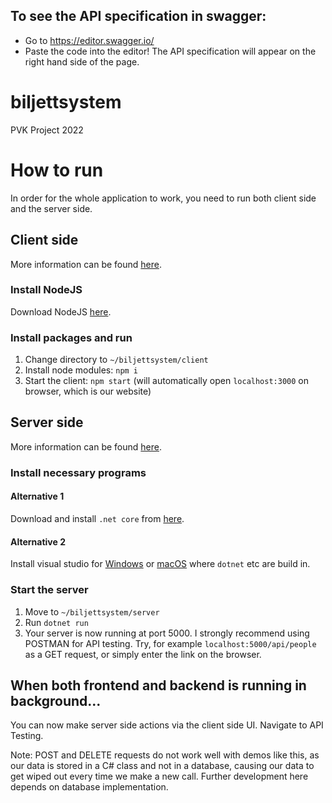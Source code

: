 ## To see the API specification in swagger:
- Go to https://editor.swagger.io/
- Paste the code into the editor! The API specification will appear on the right hand side of the page.


# biljettsystem
PVK Project 2022

# How to run
In order for the whole application to work, you need to run both client side and the server side.

## Client side
More information can be found [here](/client/README.md).

### Install NodeJS
Download NodeJS [here](https://nodejs.org/en/).

### Install packages and run
1. Change directory to `~/biljettsystem/client`
1. Install node modules: `npm i`
1. Start the client: `npm start` (will automatically open `localhost:3000` on browser, which is our website)

## Server side
More information can be found [here](/server/README.md).

### Install necessary programs
#### Alternative 1
Download and install `.net core` from [here](https://dotnet.microsoft.com/en-us/download/dotnet).

#### Alternative 2
Install visual studio for [Windows](https://visualstudio.microsoft.com/vs/) or [macOS](https://visualstudio.microsoft.com/vs/mac/) where `dotnet` etc are build in.

### Start the server
1. Move to `~/biljettsystem/server`
2. Run `dotnet run`
3. Your server is now running at port 5000. I strongly recommend using POSTMAN for API testing. Try, for example `localhost:5000/api/people` as a GET request, or simply enter the link on the browser.

## When both frontend and backend is running in background...
You can now make server side actions via the client side UI. Navigate to API Testing. 

Note: POST and DELETE requests do not work well with demos like this, as our data is stored in a C# class and not in a database, causing our data to get wiped out every time we make a new call. Further development here depends on database implementation.
